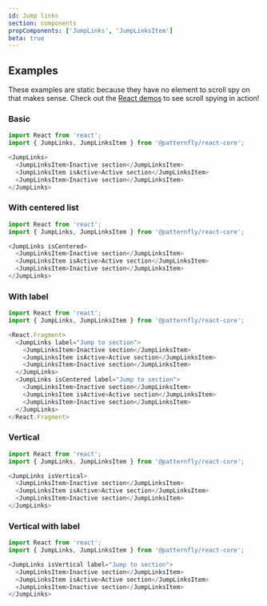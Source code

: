 ```yaml
---
id: Jump links
section: components
propComponents: ['JumpLinks', 'JumpLinksItem']
beta: true
---
```


## Examples

These examples are static because they have no element to scroll spy on that makes sense. Check out the [React demos](./react-demos) to see scroll spying in action!

### Basic
```js
import React from 'react';
import { JumpLinks, JumpLinksItem } from '@patternfly/react-core';

<JumpLinks>
  <JumpLinksItem>Inactive section</JumpLinksItem>
  <JumpLinksItem isActive>Active section</JumpLinksItem>
  <JumpLinksItem>Inactive section</JumpLinksItem>
</JumpLinks>
```

### With centered list
```js
import React from 'react';
import { JumpLinks, JumpLinksItem } from '@patternfly/react-core';

<JumpLinks isCentered>
  <JumpLinksItem>Inactive section</JumpLinksItem>
  <JumpLinksItem isActive>Active section</JumpLinksItem>
  <JumpLinksItem>Inactive section</JumpLinksItem>
</JumpLinks>
```

### With label
```js
import React from 'react';
import { JumpLinks, JumpLinksItem } from '@patternfly/react-core';

<React.Fragment>
  <JumpLinks label="Jump to section">
    <JumpLinksItem>Inactive section</JumpLinksItem>
    <JumpLinksItem isActive>Active section</JumpLinksItem>
    <JumpLinksItem>Inactive section</JumpLinksItem>
  </JumpLinks>
  <JumpLinks isCentered label="Jump to section">
    <JumpLinksItem>Inactive section</JumpLinksItem>
    <JumpLinksItem isActive>Active section</JumpLinksItem>
    <JumpLinksItem>Inactive section</JumpLinksItem>
  </JumpLinks>
</React.Fragment>
```

### Vertical
```js
import React from 'react';
import { JumpLinks, JumpLinksItem } from '@patternfly/react-core';

<JumpLinks isVertical>
  <JumpLinksItem>Inactive section</JumpLinksItem>
  <JumpLinksItem isActive>Active section</JumpLinksItem>
  <JumpLinksItem>Inactive section</JumpLinksItem>
</JumpLinks>
```

### Vertical with label
```js
import React from 'react';
import { JumpLinks, JumpLinksItem } from '@patternfly/react-core';

<JumpLinks isVertical label="Jump to section">
  <JumpLinksItem>Inactive section</JumpLinksItem>
  <JumpLinksItem isActive>Active section</JumpLinksItem>
  <JumpLinksItem>Inactive section</JumpLinksItem>
</JumpLinks>
```
